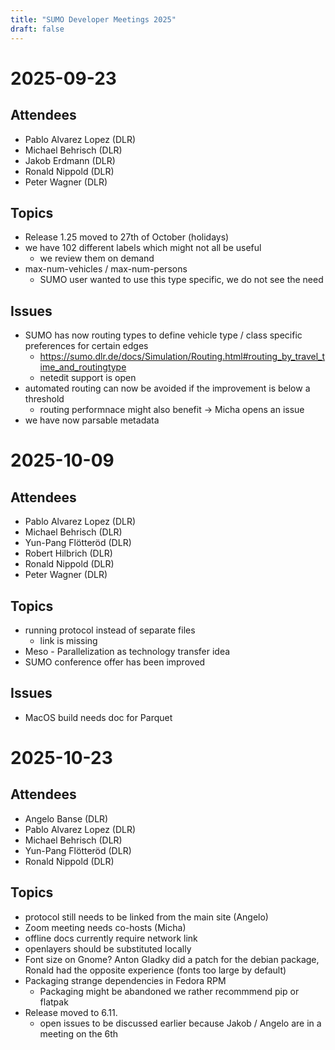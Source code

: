 ```yaml
---
title: "SUMO Developer Meetings 2025"
draft: false
---
```


# 2025-09-23

## Attendees

- Pablo Alvarez Lopez (DLR)
- Michael Behrisch (DLR)
- Jakob Erdmann (DLR)
- Ronald Nippold (DLR)
- Peter Wagner (DLR)

## Topics

- Release 1.25 moved to 27th of October (holidays)
- we have 102 different labels which might not all be useful
  - we review them on demand
- max-num-vehicles / max-num-persons
  - SUMO user wanted to use this type specific, we do not see the need

## Issues

- SUMO has now routing types to define vehicle type / class specific preferences for certain edges
  - https://sumo.dlr.de/docs/Simulation/Routing.html#routing_by_travel_time_and_routingtype
  - netedit support is open
- automated routing can now be avoided if the improvement is below a threshold
  - routing performnace might also benefit -> Micha opens an issue
- we have now parsable metadata



# 2025-10-09

## Attendees

- Pablo Alvarez Lopez (DLR)
- Michael Behrisch (DLR)
- Yun-Pang Flötteröd (DLR)
- Robert Hilbrich (DLR)
- Ronald Nippold (DLR)
- Peter Wagner (DLR)

## Topics

- running protocol instead of separate files
  - link is missing
- Meso - Parallelization as technology transfer idea
- SUMO conference offer has been improved

## Issues
- MacOS build needs doc for Parquet



# 2025-10-23

## Attendees

- Angelo Banse (DLR)
- Pablo Alvarez Lopez (DLR)
- Michael Behrisch (DLR)
- Yun-Pang Flötteröd (DLR)
- Ronald Nippold (DLR)

## Topics

- protocol still needs to be linked from the main site (Angelo)
- Zoom meeting needs co-hosts (Micha)
- offline docs currently require network link
- openlayers should be substituted locally
- Font size on Gnome? Anton Gladky did a patch for the debian package, Ronald had the opposite experience (fonts too large by default)
- Packaging strange dependencies in Fedora RPM
  - Packaging might be abandoned we rather recommmend pip or flatpak
- Release moved to 6.11.
  - open issues to be discussed earlier because Jakob / Angelo are in a meeting on the 6th
